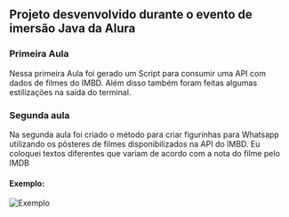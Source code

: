 ## Projeto desvenvolvido durante o evento de imersão Java da Alura

### Primeira Aula
Nessa primeira Aula foi gerado um Script para consumir uma API com dados de filmes do IMBD. Além disso também foram feitas algumas estilizações na saída do terminal.

### Segunda aula
Na segunda aula foi criado o método para criar figurinhas para Whatsapp utilizando os pôsteres de filmes disponibilizados na API do IMBD.
Eu coloquei textos diferentes que variam de acordo com a nota do filme pelo IMDB

#### Exemplo:
![Exemplo](https://github.com/crisrodrigues95/assets/blob/main/work-sping-jpa/The%20Dark%20Knight.png)
